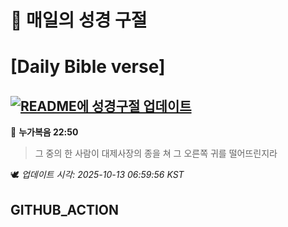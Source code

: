 # 🙏 매일의 성경 구절
# [Daily Bible verse]
## [![README에 성경구절 업데이트](https://github.com/DONGSUKA/first_test/actions/workflows/update-readme-bible.yml/badge.svg)](https://github.com/DONGSUKA/first_test/actions/workflows/update-readme-bible.yml)
<!-- START_BIBLE_VERSE -->
📖 **누가복음 22:50**
> 그 중의 한 사람이 대제사장의 종을 쳐 그 오른쪽 귀를 떨어뜨린지라

🕊️ _업데이트 시각: 2025-10-13 06:59:56 KST_
  <!-- END_BIBLE_VERSE -->
## GITHUB_ACTION
